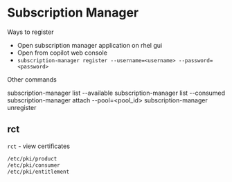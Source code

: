 # Subscription Manager

Ways to register

- Open subscription manager application on rhel gui
- Open from copilot web console
- `subscription-manager register --username=<username> --password=<password>`


Other commands

subscription-manager list --available
subscription-manager list --consumed
subscription-manager attach --pool=<pool_id>
subscription-manager unregister

## rct

`rct` - view certificates

```bash
/etc/pki/product
/etc/pki/consumer
/etc/pki/entitlement
```
